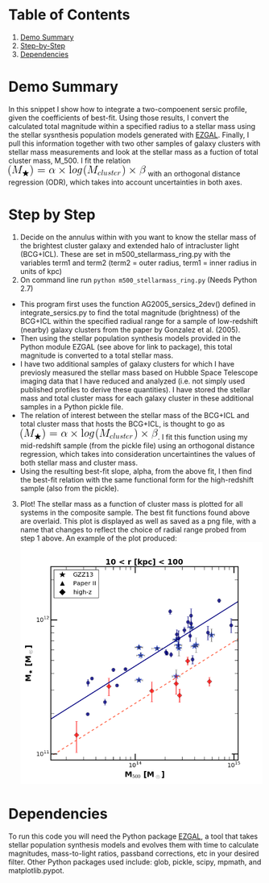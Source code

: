 # Table of Contents
1. [Demo Summary](README.md#demo-summary)
2. [Step-by-Step](README.md#step-by-step)
3. [Dependencies](README.md#dependencies)

# Demo Summary
In this snippet I show how to integrate a two-compoenent sersic profile, given the coefficients of best-fit. 
Using those results, I convert the calculated total magnitude within a specified radius to a stellar mass using the stellar sysnthesis population models generated with [EZGAL](https://www.baryons.com/ezgal).
Finally, I pull this information together with two other samples of galaxy clusters with stellar mass measurements and look at the stellar mass as a fuction of total cluster mass, M_500.
I fit the relation ![eqn](https://github.com/wickedalchemist/StellarMass_Sersics_Demo/blob/master/CodeCogsEqn.png) with an orthogonal distance regression (ODR), which takes into account uncertainties in both axes.


# Step by Step

1. Decide on the annulus within with you want to know the stellar mass of the brightest cluster galaxy and extended halo of intracluster light (BCG+ICL). These are set in m500_stellarmass_ring.py with the variables term1 and term2 (term2 = outer radius, term1 = inner radius in units of kpc)
2. On command line run `python m500_stellarmass_ring.py`  (Needs Python 2.7)
  * This program first uses the function AG2005_sersics_2dev() defined in integrate_sersics.py to find the total magnitude (brightness) of the BCG+ICL within the specified radiual range for a sample of low-redshift (nearby) galaxy clusters from the paper by Gonzalez et al. (2005). 
  * Then using the stellar population synthesis models provided in the Python module EZGAL (see above for link to package), this total magnitude is converted to a total stellar mass.
  * I have two additional samples of galaxy clusters for which I have previosly measured the stellar mass based on Hubble Space Telescope imaging data that I have reduced and analyzed (i.e. not simply used published profiles to derive these quantities). I have stored the stellar mass and total cluster mass for each galaxy cluster in these additional samples in a Python pickle file.
  * The relation of interest between the stellar mass of the BCG+ICL and total cluster mass that hosts the BCG+ICL, is thought to go as ![eqn](https://github.com/wickedalchemist/StellarMass_Sersics_Demo/blob/master/CodeCogsEqn.png). I fit this function using my mid-redshift sample (from the pickle file) using an orthogonal distance regression, which takes into consideration uncertaintines the values of both stellar mass and cluster mass.
  * Using the resulting best-fit slope, alpha, from the above fit, I then find the best-fit relation with the same functional form for the high-redshift sample (also from the pickle).
3. Plot! The stellar mass as a function of cluster mass is plotted for all systems in the composite sample. The best fit functions found above are overlaid. This plot is displayed as well as saved as a png file, with a name that changes to reflect the choice of radial range probed from step 1 above. An example of the plot produced: ![stellar-mass-cluster-mass](https://github.com/wickedalchemist/StellarMass_Sersics_Demo/blob/master/sm100-10_m500.png)

# Dependencies
To run this code you will need the Python package [EZGAL](https://www.baryons.com/ezgal), a tool that takes stellar population synthesis models and evolves them with time to calculate magnitudes, mass-to-light ratios, passband corrections, etc in your desired filter. 
Other Python packages used include: glob, pickle, scipy, mpmath, and matplotlib.pypot.
